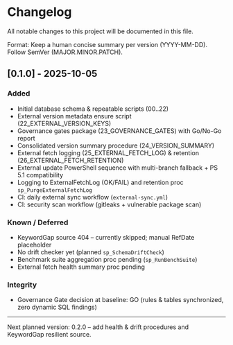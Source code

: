 # Changelog

All notable changes to this project will be documented in this file.

Format: Keep a human concise summary per version (YYYY-MM-DD). Follow SemVer (MAJOR.MINOR.PATCH).

## [0.1.0] - 2025-10-05
### Added
- Initial database schema & repeatable scripts (00..22)
- External version metadata ensure script (22_EXTERNAL_VERSION_KEYS)
- Governance gates package (23_GOVERNANCE_GATES) with Go/No-Go report
- Consolidated version summary procedure (24_VERSION_SUMMARY)
- External fetch logging (25_EXTERNAL_FETCH_LOG) & retention (26_EXTERNAL_FETCH_RETENTION)
- External update PowerShell sequence with multi-branch fallback + PS 5.1 compatibility
- Logging to ExternalFetchLog (OK/FAIL) and retention proc `sp_PurgeExternalFetchLog`
- CI: daily external sync workflow (`external-sync.yml`)
- CI: security scan workflow (gitleaks + vulnerable package scan)

### Known / Deferred
- KeywordGap source 404 – currently skipped; manual RefDate placeholder
- No drift checker yet (planned `sp_SchemaDriftCheck`)
- Benchmark suite aggregation proc pending (`sp_RunBenchSuite`)
- External fetch health summary proc pending

### Integrity
- Governance Gate decision at baseline: GO (rules & tables synchronized, zero dynamic SQL findings)

---
Next planned version: 0.2.0 – add health & drift procedures and KeywordGap resilient source.
